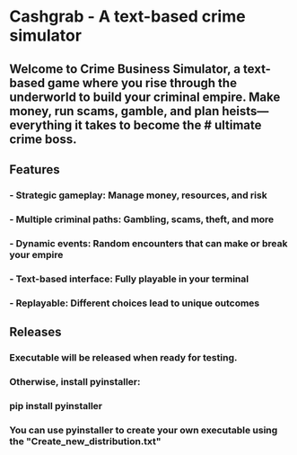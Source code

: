 ﻿# Cashgrab - A text-based crime simulator

## Welcome to **Crime Business Simulator**, a text-based game where you rise through the underworld to build your criminal empire. Make money, run scams, gamble, and plan heists—everything it takes to become the # ultimate crime boss.

## Features
### - **Strategic gameplay:** Manage money, resources, and risk
### - **Multiple criminal paths:** Gambling, scams, theft, and more
### - **Dynamic events:** Random encounters that can make or break your empire
### - **Text-based interface:** Fully playable in your terminal
### - **Replayable:** Different choices lead to unique outcomes

## Releases

### Executable will be released when ready for testing.
### Otherwise, install pyinstaller:

### pip install pyinstaller

### You can use pyinstaller to create your own executable using the "Create_new_distribution.txt"


